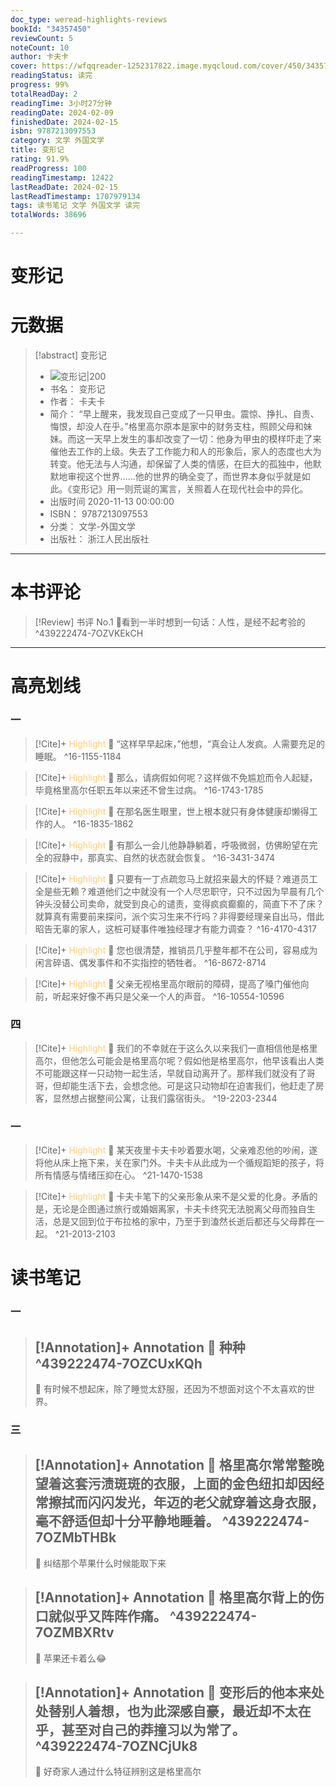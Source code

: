 ```yaml
---
doc_type: weread-highlights-reviews
bookId: "34357450"
reviewCount: 5
noteCount: 10
author: 卡夫卡
cover: https://wfqqreader-1252317822.image.myqcloud.com/cover/450/34357450/t7_34357450.jpg
readingStatus: 读完
progress: 99%
totalReadDay: 2
readingTime: 3小时27分钟
readingDate: 2024-02-09
finishedDate: 2024-02-15
isbn: 9787213097553
category: 文学 外国文学
title: 变形记
rating: 91.9%
readProgress: 100
readingTimestamp: 12422
lastReadDate: 2024-02-15
lastReadTimestamp: 1707979134
tags: 读书笔记 文学 外国文学 读完
totalWords: 38696

---
```


# 变形记

# 元数据
> [!abstract] 变形记
> - ![ 变形记|200](https://wfqqreader-1252317822.image.myqcloud.com/cover/450/34357450/t7_34357450.jpg)
> - 书名： 变形记
> - 作者： 卡夫卡
> - 简介： “早上醒来，我发现自己变成了一只甲虫。震惊、挣扎、自责、悔恨，却没人在乎。”格里高尔原本是家中的财务支柱，照顾父母和妹妹。而这一天早上发生的事却改变了一切：他身为甲虫的模样吓走了来催他去工作的上级。失去了工作能力和人的形象后，家人的态度也大为转变。他无法与人沟通，却保留了人类的情感，在巨大的孤独中，他默默地审视这个世界……他的世界的确全变了，而世界本身似乎就是如此。《变形记》用一则荒诞的寓言，关照着人在现代社会中的异化。
> - 出版时间 2020-11-13 00:00:00
> - ISBN： 9787213097553
> - 分类： 文学-外国文学
> - 出版社： 浙江人民出版社


---

# 本书评论

> [!Review] 书评 No.1 
> 📖看到一半时想到一句话：人性，是经不起考验的 
> ^439222474-7OZVKEkCH



---

# 高亮划线

### 一

> [!Cite]+ <span style="color: #ffce78;">Highlight</span>
> 📌 “这样早早起床，”他想，“真会让人发疯。人需要充足的睡眠。
> ^16-1155-1184

> [!Cite]+ <span style="color: #ffce78;">Highlight</span>
> 📌 那么，请病假如何呢？这样做不免尴尬而令人起疑，毕竟格里高尔任职五年以来还不曾生过病。
> ^16-1743-1785

> [!Cite]+ <span style="color: #ffce78;">Highlight</span>
> 📌 在那名医生眼里，世上根本就只有身体健康却懒得工作的人。
> ^16-1835-1862

> [!Cite]+ <span style="color: #ffce78;">Highlight</span>
> 📌 有那么一会儿他静静躺着，呼吸微弱，仿佛盼望在完全的寂静中，那真实、自然的状态就会恢复。
> ^16-3431-3474

> [!Cite]+ <span style="color: #ffce78;">Highlight</span>
> 📌 只要有一丁点疏忽马上就招来最大的怀疑？难道员工全是些无赖？难道他们之中就没有一个人尽忠职守，只不过因为早晨有几个钟头没替公司卖命，就受到良心的谴责，变得疯疯癫癫的，简直下不了床？就算真有需要前来探问，派个实习生来不行吗？非得要经理亲自出马，借此昭告无辜的家人，这桩可疑事件唯独经理才有能力调查？
> ^16-4170-4317

> [!Cite]+ <span style="color: #ffce78;">Highlight</span>
> 📌 您也很清楚，推销员几乎整年都不在公司，容易成为闲言碎语、偶发事件和不实指控的牺牲者。
> ^16-8672-8714

> [!Cite]+ <span style="color: #ffce78;">Highlight</span>
> 📌 父亲无视格里高尔眼前的障碍，提高了嗓门催他向前，听起来好像不再只是父亲一个人的声音。
> ^16-10554-10596
### 四

> [!Cite]+ <span style="color: #ffce78;">Highlight</span>
> 📌 我们的不幸就在于这么久以来我们一直相信他是格里高尔，但他怎么可能会是格里高尔呢？假如他是格里高尔，他早该看出人类不可能跟这样一只动物一起生活，早就自动离开了。那样我们就没有了哥哥，但却能生活下去，会想念他。可是这只动物却在迫害我们，他赶走了房客，显然想占据整间公寓，让我们露宿街头。
> ^19-2203-2344
### 一

> [!Cite]+ <span style="color: #ffce78;">Highlight</span>
> 📌 某天夜里卡夫卡吵着要水喝，父亲难忍他的吵闹，遂将他从床上拖下来，关在家门外。卡夫卡从此成为一个循规蹈矩的孩子，将所有情感与情绪压抑在心。
> ^21-1470-1538

> [!Cite]+ <span style="color: #ffce78;">Highlight</span>
> 📌 卡夫卡笔下的父亲形象从来不是父爱的化身。矛盾的是，无论是企图通过旅行或婚姻离家，卡夫卡终究无法脱离父母而独自生活，总是又回到位于布拉格的家中，乃至于到溘然长逝后都还与父母葬在一起。
> ^21-2013-2103
# 读书笔记

### 一

> [!Annotation]+ <span style="color: ;">Annotation</span>
> 📌 种种 
> ^439222474-7OZCUxKQh
> ---
> 💭 有时候不想起床，除了睡觉太舒服，还因为不想面对这个不太喜欢的世界。

### 三

> [!Annotation]+ <span style="color: ;">Annotation</span>
> 📌 格里高尔常常整晚望着这套污渍斑斑的衣服，上面的金色纽扣却因经常擦拭而闪闪发光，年迈的老父就穿着这身衣服，毫不舒适但却十分平静地睡着。 
> ^439222474-7OZMbTHBk
> ---
> 💭 纠结那个苹果什么时候能取下来

> [!Annotation]+ <span style="color: ;">Annotation</span>
> 📌 格里高尔背上的伤口就似乎又阵阵作痛。 
> ^439222474-7OZMBXRtv
> ---
> 💭 苹果还卡着么😂

> [!Annotation]+ <span style="color: ;">Annotation</span>
> 📌 变形后的他本来处处替别人着想，也为此深感自豪，最近却不太在乎，甚至对自己的莽撞习以为常了。 
> ^439222474-7OZNCjUk8
> ---
> 💭 好奇家人通过什么特征辨别这是格里高尔
